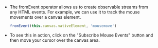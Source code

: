 - The fromEvent operator allows us to create observable streams from any HTML events. For example, we can use it to track the mouse movements over a canvas element.

  ```typescript
  fromEvent(this.canvas.nativeElement, 'mousemove')
  ```

- To see this in action, click on the "Subscribe Mouse Events" button and then move your cursor over the canvas area.
